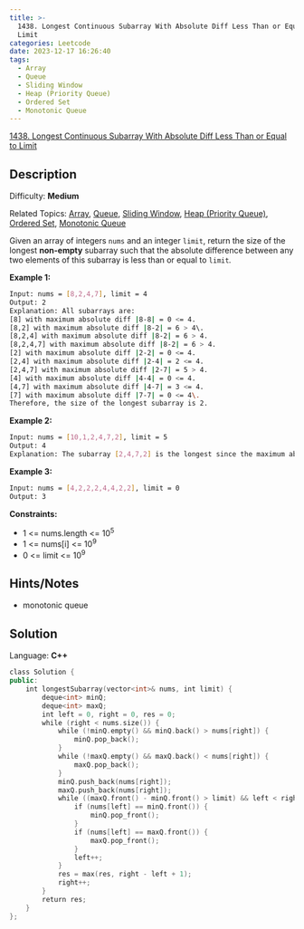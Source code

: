 ```yaml
---
title: >-
  1438. Longest Continuous Subarray With Absolute Diff Less Than or Equal to
  Limit
categories: Leetcode
date: 2023-12-17 16:26:40
tags:
  - Array
  - Queue
  - Sliding Window
  - Heap (Priority Queue)
  - Ordered Set
  - Monotonic Queue
---
```


[1438\. Longest Continuous Subarray With Absolute Diff Less Than or Equal to Limit](https://leetcode.com/problems/longest-continuous-subarray-with-absolute-diff-less-than-or-equal-to-limit/)

## Description

Difficulty: **Medium**

Related Topics: [Array](https://leetcode.com/tag/https://leetcode.com/tag/array//), [Queue](https://leetcode.com/tag/https://leetcode.com/tag/queue//), [Sliding Window](https://leetcode.com/tag/https://leetcode.com/tag/sliding-window//), [Heap (Priority Queue)](https://leetcode.com/tag/https://leetcode.com/tag/heap-priority-queue//), [Ordered Set](https://leetcode.com/tag/https://leetcode.com/tag/ordered-set//), [Monotonic Queue](https://leetcode.com/tag/https://leetcode.com/tag/monotonic-queue//)

Given an array of integers `nums` and an integer `limit`, return the size of the longest **non-empty** subarray such that the absolute difference between any two elements of this subarray is less than or equal to `limit`_._

**Example 1:**

```bash
Input: nums = [8,2,4,7], limit = 4
Output: 2
Explanation: All subarrays are:
[8] with maximum absolute diff |8-8| = 0 <= 4.
[8,2] with maximum absolute diff |8-2| = 6 > 4\.
[8,2,4] with maximum absolute diff |8-2| = 6 > 4.
[8,2,4,7] with maximum absolute diff |8-2| = 6 > 4.
[2] with maximum absolute diff |2-2| = 0 <= 4.
[2,4] with maximum absolute diff |2-4| = 2 <= 4.
[2,4,7] with maximum absolute diff |2-7| = 5 > 4.
[4] with maximum absolute diff |4-4| = 0 <= 4.
[4,7] with maximum absolute diff |4-7| = 3 <= 4.
[7] with maximum absolute diff |7-7| = 0 <= 4\.
Therefore, the size of the longest subarray is 2.
```

**Example 2:**

```bash
Input: nums = [10,1,2,4,7,2], limit = 5
Output: 4
Explanation: The subarray [2,4,7,2] is the longest since the maximum absolute diff is |2-7| = 5 <= 5.
```

**Example 3:**

```bash
Input: nums = [4,2,2,2,4,4,2,2], limit = 0
Output: 3
```

**Constraints:**

* 1 <= nums.length <= 10<sup>5</sup>
* 1 <= nums[i] <= 10<sup>9</sup>
* 0 <= limit <= 10<sup>9</sup>

## Hints/Notes

* monotonic queue

## Solution

Language: **C++**

```C++
class Solution {
public:
    int longestSubarray(vector<int>& nums, int limit) {
        deque<int> minQ;
        deque<int> maxQ;
        int left = 0, right = 0, res = 0;
        while (right < nums.size()) {
            while (!minQ.empty() && minQ.back() > nums[right]) {
                minQ.pop_back();
            }
            while (!maxQ.empty() && maxQ.back() < nums[right]) {
                maxQ.pop_back();
            }
            minQ.push_back(nums[right]);
            maxQ.push_back(nums[right]);
            while ((maxQ.front() - minQ.front() > limit) && left < right) {
                if (nums[left] == minQ.front()) {
                    minQ.pop_front();
                }
                if (nums[left] == maxQ.front()) {
                    maxQ.pop_front();
                }
                left++;
            }
            res = max(res, right - left + 1);
            right++;
        }
        return res;
    }
};
```
